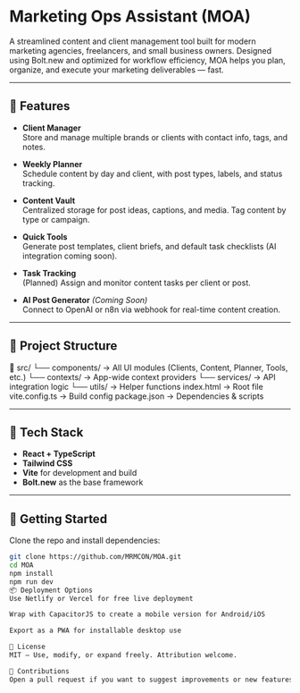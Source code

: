 # Marketing Ops Assistant (MOA)

A streamlined content and client management tool built for modern marketing agencies, freelancers, and small business owners. Designed using Bolt.new and optimized for workflow efficiency, MOA helps you plan, organize, and execute your marketing deliverables — fast.

---

## 🚀 Features

- **Client Manager**  
  Store and manage multiple brands or clients with contact info, tags, and notes.

- **Weekly Planner**  
  Schedule content by day and client, with post types, labels, and status tracking.

- **Content Vault**  
  Centralized storage for post ideas, captions, and media. Tag content by type or campaign.

- **Quick Tools**  
  Generate post templates, client briefs, and default task checklists (AI integration coming soon).

- **Task Tracking**  
  (Planned) Assign and monitor content tasks per client or post.

- **AI Post Generator** *(Coming Soon)*  
  Connect to OpenAI or n8n via webhook for real-time content creation.

---

## 📁 Project Structure
📁 src/
└── components/ → All UI modules (Clients, Content, Planner, Tools, etc.)
└── contexts/ → App-wide context providers
└── services/ → API integration logic
└── utils/ → Helper functions
index.html → Root file
vite.config.ts → Build config
package.json → Dependencies & scripts


---

## 🧰 Tech Stack

- **React + TypeScript**
- **Tailwind CSS**
- **Vite** for development and build
- **Bolt.new** as the base framework

---

## 🧪 Getting Started

Clone the repo and install dependencies:
```bash
git clone https://github.com/MRMCON/MOA.git
cd MOA
npm install
npm run dev
📦 Deployment Options
Use Netlify or Vercel for free live deployment

Wrap with CapacitorJS to create a mobile version for Android/iOS

Export as a PWA for installable desktop use

📄 License
MIT — Use, modify, or expand freely. Attribution welcome.

🙌 Contributions
Open a pull request if you want to suggest improvements or new features — especially automation integrations, publishing tools, or UI polish.





